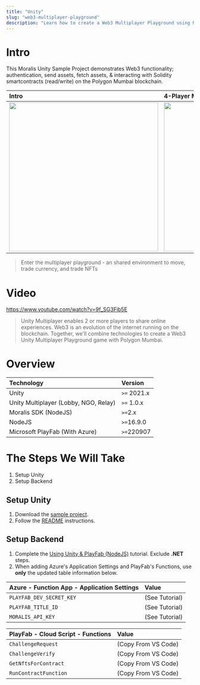 ```yaml
---
title: "Unity"
slug: "web3-multiplayer-playground"
description: "Learn how to create a Web3 Multiplayer Playground using Moralis, NodeJS, and Unity."
---
```

# Intro

This Moralis Unity Sample Project demonstrates Web3 functionality; authentication, send assets, fetch assets, & interacting with Solidity smartcontracts (read/write) on the Polygon Mumbai blockchain.

| Intro | 4-Player Multiplayer |
| :--- | :--- |
| <img width="400" src="/img/content/458e9db-image.png" /> | <img width="400" src="/img/content/cb14e78-Screenshot_013.png" /> |

> Enter the multiplayer playground - an shared environment to move, trade currency, and trade NFTs

# Video

https://www.youtube.com/watch?v=9f_SG3Fib5E


> Unity Multiplayer enables 2 or more players to share online experiences. Web3 is an evolution of the internet running on the blockchain. Together, we'll combine technologies to create a Web3 Unity Multiplayer Playground game with Polygon Mumbai.

# Overview

| Technology                            | Version     |
| :------------------------------------ | :---------- |
| Unity                                 | `>=` 2021.x |
| Unity Multiplayer (Lobby, NGO, Relay) | `>=` 1.0.x  |
| Moralis SDK (NodeJS)                  | `>=`2.x     |
| NodeJS                                | `>=`16.9.0  |
| Microsoft PlayFab (With Azure)        | `>=`220907  |

# The Steps We Will Take

1. Setup Unity
2. Setup Backend

## Setup Unity

1. Download the [sample project](https://github.com/MoralisWeb3/web3-unity-sdk-sample-game-wump). 
2. Follow the [README](https://github.com/MoralisWeb3/web3-unity-sdk-sample-game-wump/blob/main/README.md) instructions.

## Setup Backend

1. Complete the [Using Unity & PlayFab (NodeJS)](https://docs.moralis.io/docs/using-unity-playfab) tutorial. Exclude **.NET** steps.
2. When adding Azure's Application Settings and PlayFab's Functions, use **only** the updated table information below.

| Azure - Function App - Application Settings | Value          |
| :------------------------------------------ | :------------- |
| `PLAYFAB_DEV_SECRET_KEY`                    | (See Tutorial) |
| `PLAYFAB_TITLE_ID`                          | (See Tutorial) |
| `MORALIS_API_KEY`                           | (See Tutorial) |

| PlayFab - Cloud Script - Functions | Value               |
| :--------------------------------- | :------------------ |
| `ChallengeRequest`                 | (Copy From VS Code) |
| `ChallengeVerify`                  | (Copy From VS Code) |
| `GetNftsForContract`               | (Copy From VS Code) |
| `RunContractFunction`              | (Copy From VS Code) |